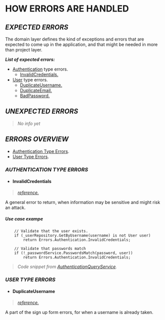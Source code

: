 # **HOW ERRORS ARE HANDLED**

## *EXPECTED ERRORS*

The domain layer defines the kind of exceptions and errors that are expected to come up in the application, and that might be needed in more than project layer.

***List of expected errors:***

- [Authentication](https://github.com/German-kos/Communion-Api-Clean_Rewrite/blob/00e9624dc34e09cf7f4813a7872ea1636af7a4a1/Communion/Communion.Domain/Common/Errors/Errors.Authentication.cs#L7-L12) type errors.
  - [InvalidCredentials.]()
- [User]() type errors.
  - [DuplicateUsername.]()
  - [DuplicateEmail.]()
  - [BadPassword.]() 


## *UNEXPECTED ERRORS*

> *No info yet*

## *ERRORS OVERVIEW*

- [Authentication Type Errors]().
- [User Type Errors]().

### *AUTHENTICATION TYPE ERRORS*

- #### InvalidCredentials

> *[reference.](https://github.com/German-kos/Communion-Api-Clean_Rewrite/blob/c8f8a0f3e1cb0df6aa4defd5064171562c1c5119/Communion/Communion.Domain/Common/Errors/Errors.Authentication.cs#L9-L12)*

A general error to return, when information may be sensitive and might risk an attack.


##### Use case exampe

```DOTNET
    // Validate that the user exists.
    if (_userRepository.GetByUsername(username) is not User user)
        return Errors.Authentication.InvalidCredentials;

    // Validate that passwords match
    if (!_passwordService.PasswordsMatch(password, user))
        return Errors.Authentication.InvalidCredentials;
```

> *Code snippet from [AuthenticationQueryService](https://github.com/German-kos/Communion-Api-Clean_Rewrite/blob/c8f8a0f3e1cb0df6aa4defd5064171562c1c5119/Communion/Communion.Application/Services/Authentication/Queries/AuthenticationQueryService.cs#L28-L34).*


### *USER TYPE ERRORS*

- #### DuplicateUsername

> *[reference.]()*

A part of the sign up form errors, for when a username is already taken.



